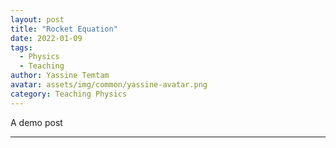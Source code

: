 ```yaml
---
layout: post
title: "Rocket Equation"
date: 2022-01-09
tags:
  - Physics
  - Teaching
author: Yassine Temtam
avatar: assets/img/common/yassine-avatar.png
category: Teaching Physics
---
```


A demo post

---
